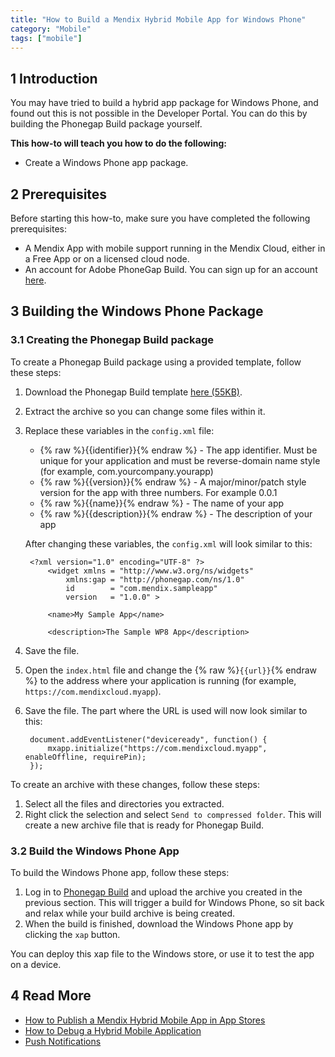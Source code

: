 ```yaml
---
title: "How to Build a Mendix Hybrid Mobile App for Windows Phone"
category: "Mobile"
tags: ["mobile"]
---
```


## 1 Introduction

You may have tried to build a hybrid app package for Windows Phone, and found out this is not possible in the Developer Portal. You can do this by building the Phonegap Build package yourself.

**This how-to will teach you how to do the following:**

* Create a Windows Phone app package.

## 2 Prerequisites

Before starting this how-to, make sure you have completed the following prerequisites:

* A Mendix App with mobile support running in the Mendix Cloud, either in a Free App or on a licensed cloud node.
* An account for Adobe PhoneGap Build. You can sign up for an account [here](https://build.phonegap.com/plans).

## 3 Building the Windows Phone Package

### 3.1 Creating the Phonegap Build package

To create a Phonegap Build package using a provided template, follow these steps:

1. Download the Phonegap Build template [here (55KB)](./attachments/wp8_phonegap_build_template.zip).
2. Extract the archive so you can change some files within it. <br>
3. Replace these variables in the `config.xml` file:
    * {% raw %}{{identifier}}{% endraw %} - The app identifier. Must be unique for your application and must be reverse-domain name style (for example, com.yourcompany.yourapp)
    * {% raw %}{{version}}{% endraw %} - A major/minor/patch style version for the app with three numbers. For example 0.0.1
    * {% raw %}{{name}}{% endraw %} - The name of your app
    * {% raw %}{{description}}{% endraw %} - The description of your app

    After changing these variables, the `config.xml` will look similar to this:
   ```
    <?xml version="1.0" encoding="UTF-8" ?>
        <widget xmlns = "http://www.w3.org/ns/widgets"
            xmlns:gap = "http://phonegap.com/ns/1.0"
            id        = "com.mendix.sampleapp"
            version   = "1.0.0" >

        <name>My Sample App</name>

        <description>The Sample WP8 App</description>

   ```
4. Save the file.
5. Open the `index.html` file and change the {% raw %}`{{url}}`{% endraw %} to the address where your application is
running (for example, `https://com.mendixcloud.myapp`).
6. Save the file. The part where the URL is used will now look similar to this:
   ```
    document.addEventListener("deviceready", function() {
        mxapp.initialize("https://com.mendixcloud.myapp", enableOffline, requirePin);
    });
   ```

To create an archive with these changes, follow these steps:

1. Select all the files and directories you extracted.
2. Right click the selection and select `Send to compressed folder`. This will create a new archive file that is ready for Phonegap Build.

### 3.2 Build the Windows Phone App

To build the Windows Phone app, follow these steps:

1. Log in to [Phonegap Build](https://build.phonegap.com/) and upload the archive you created in the previous section. This will trigger a build for Windows Phone, so sit back and relax while your build archive is being created.
2. When the build is finished, download the Windows Phone app by clicking the `xap` button.

You can deploy this xap file to the Windows store, or use it to test the app on a device.

## 4 Read More
* [How to Publish a Mendix Hybrid Mobile App in App Stores](publishing-a-mendix-hybrid-mobile-app-in-mobile-app-stores)
* [How to Debug a Hybrid Mobile Application](debug-a-hybrid-mobile-application)
* [Push Notifications](push-notifications)
